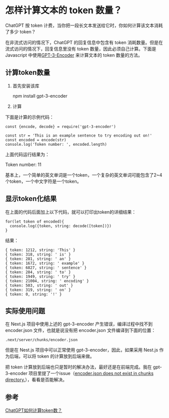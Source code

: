 # 怎样计算文本的 token 数量？

ChatGPT 按 token 计费，当你把一段长文本发送给它时，你如何计算该文本消耗了多少 token？

在非流式访问的情况下，ChatGPT 的回复信息中包含有 token 消耗数量。但是在流式访问的情况下，回复信息里没有 token 数量，因此必须自己计算。下面是 Javascript 中使用[GPT-3-Encoder](https://www.npmjs.com/package/gpt-3-encoder) 来计算文本的 token 数量的方法。

## 计算token数量

1. 首先安装该库

    npm install gpt-3-encoder

2. 计算

下面是计算的示例代码：

```
const {encode, decode} = require('gpt-3-encoder')

const str = 'This is an example sentence to try encoding out on!'
const encoded = encode(str)
console.log('Token number: ', encoded.length)
```

上面代码运行结果为：

Token number: 11

基本上，一个简单的英文单词是一个token，一个复杂的英文单词可能包含了2~4个token，一个中文字符是一个token。

## 显示token化结果

在上面的代码后面加上以下代码，就可以打印出token的详细结果：

```
for(let token of encoded){
  console.log({token, string: decode([token])})
}
```

结果：

```
{ token: 1212, string: 'This' }
{ token: 318, string: ' is' }
{ token: 281, string: ' an' }
{ token: 1672, string: ' example' }
{ token: 6827, string: ' sentence' }
{ token: 284, string: ' to' }
{ token: 1949, string: ' try' }
{ token: 21004, string: ' encoding' }
{ token: 503, string: ' out' }
{ token: 319, string: ' on' }
{ token: 0, string: '!' }
```

## 实际使用问题

在 Next.js 项目中使用上述的 gpt-3-encoder 产生错误，编译过程中找不到 encoder.json 文件，也就是说没有把 encoder.json 文件编译到下面的位置：

    .next/server/chunks/encoder.json

但是在 Nest.js 项目中可以正常使用 gpt-3-encoder，因此，如果采用 Nest.js 作为后端，可以将 token 的计算放到后端来做。

把 token 计算放到后端也只是暂时的解决办法，最好还是在前端完成。我在 gpt-3-encoder 项目里提了一个issue（[encoder.json does not exist in chunks directory.](https://github.com/latitudegames/GPT-3-Encoder/issues/39)），看看是否能解决。


## 参考

[ChatGPT如何计算token数？](https://www.zhihu.com/question/594159910)






